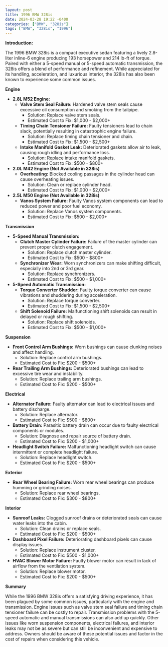 ```yaml
---
layout: post
title: 1996 BMW 328is
date: 2024-03-28 19:22 -0400
categories: ["BMW", "328is"]
tags: ["BMW", "328is", "1996"]
---
```

**Introduction:**

The 1996 BMW 328is is a compact executive sedan featuring a lively 2.8-liter inline-6 engine producing 193 horsepower and 214 lb-ft of torque. Paired with either a 5-speed manual or 5-speed automatic transmission, the 328is offers a blend of performance and refinement. While appreciated for its handling, acceleration, and luxurious interior, the 328is has also been known to experience some common issues.

**Engine**

* **2.8L M52 Engine:**
    * **Valve Stem Seal Failure:** Hardened valve stem seals cause excessive oil consumption and smoking from the tailpipe.
        * Solution: Replace valve stem seals.
        * Estimated Cost to Fix: $1,000 - $2,000+
    * **Timing Chain Tensioner Failure:** Faulty tensioners lead to chain slack, potentially resulting in catastrophic engine failure.
        * Solution: Replace timing chain tensioner and chain.
        * Estimated Cost to Fix: $1,500 - $2,500+
    * **Intake Manifold Gasket Leak:** Deteriorated gaskets allow air to leak, causing rough idling and performance loss.
        * Solution: Replace intake manifold gaskets.
        * Estimated Cost to Fix: $500 - $800+
* **2.0L M42 Engine (Not Available in 328is)**
    * **Overheating:** Blocked cooling passages in the cylinder head can cause overheating issues.
        * Solution: Clean or replace cylinder head.
        * Estimated Cost to Fix: $1,000 - $2,000+
* **2.5L M50 Engine (Not Available in 328is)**
    * **Vanos System Failure:** Faulty Vanos system components can lead to reduced power and poor fuel economy.
        * Solution: Replace Vanos system components.
        * Estimated Cost to Fix: $500 - $2,000+

**Transmission**

* **5-Speed Manual Transmission:**
    * **Clutch Master Cylinder Failure:** Failure of the master cylinder can prevent proper clutch engagement.
        * Solution: Replace clutch master cylinder.
        * Estimated Cost to Fix: $500 - $800+
    * **Synchronizer Wear:** Worn synchronizers can make shifting difficult, especially into 2nd or 3rd gear.
        * Solution: Replace synchronizers.
        * Estimated Cost to Fix: $500 - $1,000+
* **5-Speed Automatic Transmission:**
    * **Torque Converter Shudder:** Faulty torque converter can cause vibrations and shuddering during acceleration.
        * Solution: Replace torque converter.
        * Estimated Cost to Fix: $1,500 - $2,500+
    * **Shift Solenoid Failure:** Malfunctioning shift solenoids can result in delayed or rough shifting.
        * Solution: Replace shift solenoids.
        * Estimated Cost to Fix: $500 - $1,000+

**Suspension**

* **Front Control Arm Bushings:** Worn bushings can cause clunking noises and affect handling.
    * Solution: Replace control arm bushings.
    * Estimated Cost to Fix: $200 - $500+
* **Rear Trailing Arm Bushings:** Deteriorated bushings can lead to excessive tire wear and instability.
    * Solution: Replace trailing arm bushings.
    * Estimated Cost to Fix: $200 - $500+

**Electrical**

* **Alternator Failure:** Faulty alternator can lead to electrical issues and battery discharge.
    * Solution: Replace alternator.
    * Estimated Cost to Fix: $500 - $800+
* **Battery Drain:** Parasitic battery drain can occur due to faulty electrical components or modules.
    * Solution: Diagnose and repair source of battery drain.
    * Estimated Cost to Fix: $200 - $1,000+
* **Headlight Switch Failure:** Malfunctioning headlight switch can cause intermittent or complete headlight failure.
    * Solution: Replace headlight switch.
    * Estimated Cost to Fix: $200 - $500+

**Exterior**

* **Rear Wheel Bearing Failure:** Worn rear wheel bearings can produce humming or grinding noises.
    * Solution: Replace rear wheel bearings.
    * Estimated Cost to Fix: $300 - $800+

**Interior**

* **Sunroof Leaks:** Clogged sunroof drains or deteriorated seals can cause water leaks into the cabin.
    * Solution: Clean drains or replace seals.
    * Estimated Cost to Fix: $200 - $500+
* **Dashboard Pixel Failure:** Deteriorating dashboard pixels can cause display issues.
    * Solution: Replace instrument cluster.
    * Estimated Cost to Fix: $500 - $1,000+
* **HVAC Blower Motor Failure:** Faulty blower motor can result in lack of airflow from the ventilation system.
    * Solution: Replace blower motor.
    * Estimated Cost to Fix: $200 - $500+

**Summary**

While the 1996 BMW 328is offers a satisfying driving experience, it has been plagued by some common issues, particularly with the engine and transmission. Engine issues such as valve stem seal failure and timing chain tensioner failure can be costly to repair. Transmission problems with the 5-speed automatic and manual transmissions can also add up quickly. Other issues like worn suspension components, electrical failures, and interior leaks may not be as severe but can still be inconvenient and expensive to address. Owners should be aware of these potential issues and factor in the cost of repairs when considering this vehicle.

